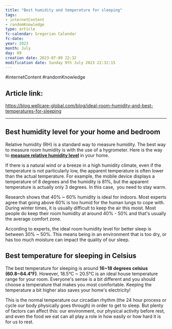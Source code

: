 ```yaml
---
title: "Best humidity and temperature for sleeping"
tags:
- internetContent
- randomKnowledge
type: article
fc-calendar: Gregorian Calendar
fc-date: 
year: 2023
month: July
day: 09
creation date: 2023-07-09 22:32
modification date: Sunday 9th July 2023 22:32:15
---
```


#internetContent  #randomKnowledge 
## Article link:
https://blog.wellcare-global.com/blog/ideal-room-humidity-and-best-temperatures-for-sleeping
_____
## **Best humidity level for your home and bedroom**

Relative humidity (RH) is a standard way to measure humidity. The best way to measure room humidity is with the use of a hygrometer. Here is the way to [**measure relative humidity level**](https://www.wikihow.com/Calculate-Humidity) in your home.

If there is a natural wind or a breeze in a high humidity climate, even if the temperature is not particularly low, the apparent temperature is often lower than the actual temperature. For example, the mobile device displays a temperature of 8 degrees and the humidity is 81%, but the apparent temperature is actually only 3 degrees. In this case,  you need to stay warm.

Research shows that 40% ~ 60% humidity is ideal for indoors. Most experts agree that going above 60% is too humid for the human lungs to cope with. During winter times, it is usually difficult to keep the air this moist. Most people do keep their room humidity at around 40% - 50% and that's usually the average comfort zone.

According to experts, the ideal room humidity level for better sleep is between 30% ~ 50%. This means being in an environment that is too dry, or has too much moisture can impact the quality of our sleep.

## **Best temperature for sleeping in Celsius**

The best temperature for sleeping is around **16~18 degrees celsius (60.8~64.4°F)**. However, 18.5°C ~ 20.5°C is an ideal house temperature range for your room. Everyone's sense is a bit different and you should choose a temperature that makes you most comfortable. Keeping the temperature a bit higher also saves your home's electricity!

This is the normal temperature our circadian rhythm (the 24 hour process or cycle our body physically goes through) in order to get to sleep. But plenty of factors can affect this: our environment, our physical activity before rest, and even the food we eat can all play a role in how easily or how hard it is for us to rest.

